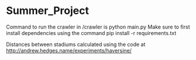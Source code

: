 # Summer_Project

Command to run the crawler in /crawler is python main.py
Make sure to first install dependencies using the command pip install -r requirements.txt

Distances between stadiums calculated using the code at http://andrew.hedges.name/experiments/haversine/
